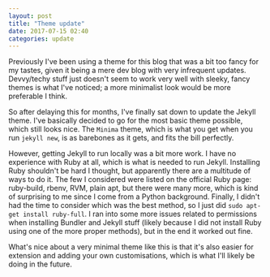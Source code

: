 ```yaml
---
layout: post
title: "Theme update"
date: 2017-07-15 02:40
categories: update
---
```


Previously I've been using a theme for this blog that was a bit too fancy
for my tastes, given it being a mere dev blog with very infrequent updates.
Devvy/techy stuff just doesn't seem to work very well with sleeky,
fancy themes is what I've noticed; a more minimalist look would be more
preferable I think.

So after delaying this for months, I've finally sat down to update the
Jekyll theme. I've basically decided to go for the most basic theme possible,
which still looks nice. The `Minima` theme, which is what you get when you
run `jekyll new`, is as barebones as it gets, and fits the bill perfectly.

However, getting Jekyll to run locally was a bit more work. I have no
experience with Ruby at all, which is what is needed to run Jekyll. Installing
Ruby shouldn't be hard I thought, but apparently there are a multitude of
ways to do it. The few I considered were listed on the official Ruby page:
ruby-build, rbenv, RVM, plain apt, but there were many more, which is kind
of surprising to me since I come from a Python background. Finally, I didn't
had the time to consider which was the best method, so I just did
`sudo apt-get install ruby-full`. I ran into some more issues related to
permissions when installing Bundler and Jekyll stuff (likely because I did
not install Ruby using one of the more proper methods), but in the end it
worked out fine.

What's nice about a very minimal theme like this is that it's also easier
for extension and adding your own customisations, which is what I'll likely
be doing in the future.
